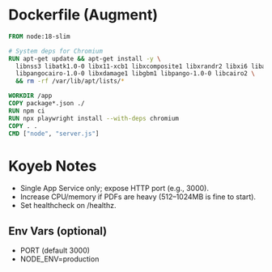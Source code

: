 # Dockerfile (Augment)

```dockerfile
FROM node:18-slim

# System deps for Chromium
RUN apt-get update && apt-get install -y \
  libnss3 libatk1.0-0 libx11-xcb1 libxcomposite1 libxrandr2 libxi6 libasound2 \
  libpangocairo-1.0-0 libxdamage1 libgbm1 libpango-1.0-0 libcairo2 \
  && rm -rf /var/lib/apt/lists/*

WORKDIR /app
COPY package*.json ./
RUN npm ci
RUN npx playwright install --with-deps chromium
COPY . .
CMD ["node", "server.js"]
```

# Koyeb Notes

- Single App Service only; expose HTTP port (e.g., 3000).
- Increase CPU/memory if PDFs are heavy (512–1024MB is fine to start).
- Set healthcheck on /healthz.

## Env Vars (optional)

- PORT (default 3000)
- NODE_ENV=production